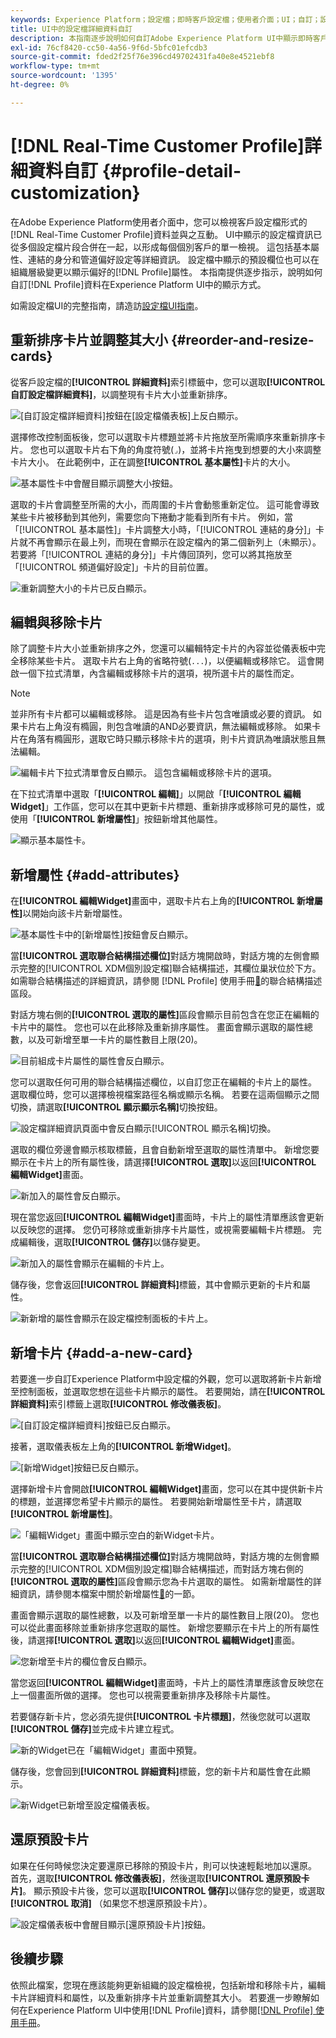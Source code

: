 ```yaml
---
keywords: Experience Platform；設定檔；即時客戶設定檔；使用者介面；UI；自訂；設定檔詳細資料；詳細資料
title: UI中的設定檔詳細資料自訂
description: 本指南逐步說明如何自訂Adobe Experience Platform UI中顯示即時客戶設定檔資料的方式。
exl-id: 76cf8420-cc50-4a56-9f6d-5bfc01efcdb3
source-git-commit: fded2f25f76e396cd49702431fa40e8e4521ebf8
workflow-type: tm+mt
source-wordcount: '1395'
ht-degree: 0%

---
```


# [!DNL Real-Time Customer Profile]詳細資料自訂 {#profile-detail-customization}

在Adobe Experience Platform使用者介面中，您可以檢視客戶設定檔形式的[!DNL Real-Time Customer Profile]資料並與之互動。 UI中顯示的設定檔資訊已從多個設定檔片段合併在一起，以形成每個個別客戶的單一檢視。 這包括基本屬性、連結的身分和管道偏好設定等詳細資訊。 設定檔中顯示的預設欄位也可以在組織層級變更以顯示偏好的[!DNL Profile]屬性。 本指南提供逐步指示，說明如何自訂[!DNL Profile]資料在Experience Platform UI中的顯示方式。

如需設定檔UI的完整指南，請造訪[設定檔UI指南](user-guide.md)。

## 重新排序卡片並調整其大小 {#reorder-and-resize-cards}

從客戶設定檔的&#x200B;**[!UICONTROL 詳細資料]**&#x200B;索引標籤中，您可以選取&#x200B;**[!UICONTROL 自訂設定檔詳細資料]**，以調整現有卡片大小並重新排序。

![[自訂設定檔詳細資料]按鈕在[設定檔儀表板]上反白顯示。](../images/profile-customization/customize-profile-details.png)

選擇修改控制面板後，您可以選取卡片標題並將卡片拖放至所需順序來重新排序卡片。 您也可以選取卡片右下角的角度符號(`⌟`)，並將卡片拖曳到想要的大小來調整卡片大小。 在此範例中，正在調整&#x200B;**[!UICONTROL 基本屬性]**&#x200B;卡片的大小。

![基本屬性卡中會醒目顯示調整大小按鈕。](../images/profile-customization/resize.png)

選取的卡片會調整至所需的大小，而周圍的卡片會動態重新定位。 這可能會導致某些卡片被移動到其他列，需要您向下捲動才能看到所有卡片。 例如，當「[!UICONTROL 基本屬性]」卡片調整大小時，「[!UICONTROL 連結的身分]」卡片就不再會顯示在最上列，而現在會顯示在設定檔內的第二個新列上（未顯示）。 若要將「[!UICONTROL 連結的身分]」卡片傳回頂列，您可以將其拖放至「[!UICONTROL 頻道偏好設定]」卡片的目前位置。

![重新調整大小的卡片已反白顯示。](../images/profile-customization/resized.png)

## 編輯與移除卡片

除了調整卡片大小並重新排序之外，您還可以編輯特定卡片的內容並從儀表板中完全移除某些卡片。 選取卡片右上角的省略符號(`...`)，以便編輯或移除它。 這會開啟一個下拉式清單，內含編輯或移除卡片的選項，視所選卡片的屬性而定。

>[!NOTE]
>
>並非所有卡片都可以編輯或移除。 這是因為有些卡片包含唯讀或必要的資訊。 如果卡片右上角沒有橢圓，則包含唯讀的AND必要資訊，無法編輯或移除。 如果卡片在角落有橢圓形，選取它時只顯示移除卡片的選項，則卡片資訊為唯讀狀態且無法編輯。

![編輯卡片下拉式清單會反白顯示。 這包含編輯或移除卡片的選項。](../images/profile-customization/edit-card.png)

在下拉式清單中選取「**[!UICONTROL 編輯]**」以開啟「**[!UICONTROL 編輯Widget]**」工作區，您可以在其中更新卡片標題、重新排序或移除可見的屬性，或使用「**[!UICONTROL 新增屬性]**」按鈕新增其他屬性。

![顯示基本屬性卡。](../images/profile-customization/basic-attributes.png)

## 新增屬性 {#add-attributes}

在&#x200B;**[!UICONTROL 編輯Widget]**&#x200B;畫面中，選取卡片右上角的&#x200B;**[!UICONTROL 新增屬性]**&#x200B;以開始向該卡片新增屬性。

![基本屬性卡中的[新增屬性]按鈕會反白顯示。](../images/profile-customization/add-attributes.png)

當&#x200B;**[!UICONTROL 選取聯合結構描述欄位]**&#x200B;對話方塊開啟時，對話方塊的左側會顯示完整的[!UICONTROL XDM個別設定檔]聯合結構描述，其欄位巢狀位於下方。 如需聯合結構描述的詳細資訊，請參閱 [!DNL Profile] 使用手冊[&#128279;](user-guide.md#union-schema)的聯合結構描述區段。

對話方塊右側的&#x200B;**[!UICONTROL 選取的屬性]**&#x200B;區段會顯示目前包含在您正在編輯的卡片中的屬性。 您也可以在此移除及重新排序屬性。 畫面會顯示選取的屬性總數，以及可新增至單一卡片的屬性數目上限(20)。

![目前組成卡片屬性的屬性會反白顯示。](../images/profile-customization/select-before.png)

您可以選取任何可用的聯合結構描述欄位，以自訂您正在編輯的卡片上的屬性。 選取欄位時，您可以選擇檢視檔案路徑名稱或顯示名稱。 若要在這兩個顯示之間切換，請選取&#x200B;**[!UICONTROL 顯示顯示名稱]**&#x200B;切換按鈕。

![設定檔詳細資訊頁面中會反白顯示[!UICONTROL 顯示名稱]切換。](../images/profile-customization/show-display-names.png)

選取的欄位旁邊會顯示核取標籤，且會自動新增至選取的屬性清單中。 新增您要顯示在卡片上的所有屬性後，請選擇&#x200B;**[!UICONTROL 選取]**&#x200B;以返回&#x200B;**[!UICONTROL 編輯Widget]**&#x200B;畫面。

![新加入的屬性會反白顯示。](../images/profile-customization/select-after.png)

現在當您返回&#x200B;**[!UICONTROL 編輯Widget]**&#x200B;畫面時，卡片上的屬性清單應該會更新以反映您的選擇。 您仍可移除或重新排序卡片屬性，或視需要編輯卡片標題。 完成編輯後，選取&#x200B;**[!UICONTROL 儲存]**&#x200B;以儲存變更。

![新加入的屬性會顯示在編輯的卡片上。](../images/profile-customization/new-attributes.png)

儲存後，您會返回&#x200B;**[!UICONTROL 詳細資料]**&#x200B;標籤，其中會顯示更新的卡片和屬性。

![新新增的屬性會顯示在設定檔控制面板的卡片上。](../images/profile-customization/added-attributes.png)

## 新增卡片 {#add-a-new-card}

若要進一步自訂Experience Platform中設定檔的外觀，您可以選取將新卡片新增至控制面板，並選取您想在這些卡片顯示的屬性。 若要開始，請在&#x200B;**[!UICONTROL 詳細資料]**&#x200B;索引標籤上選取&#x200B;**[!UICONTROL 修改儀表板]**。

![[自訂設定檔詳細資料]按鈕已反白顯示。](../images/profile-customization/customize-profile-details.png)

接著，選取儀表板左上角的&#x200B;**[!UICONTROL 新增Widget]**。

![[新增Widget]按鈕已反白顯示。](../images/profile-customization/add-widget.png)

選擇新增卡片會開啟&#x200B;**[!UICONTROL 編輯Widget]**&#x200B;畫面，您可以在其中提供新卡片的標題，並選擇您希望卡片顯示的屬性。 若要開始新增屬性至卡片，請選取&#x200B;**[!UICONTROL 新增屬性]**。

![「編輯Widget」畫面中顯示空白的新Widget卡片。](../images/profile-customization/edit-widget.png)

當&#x200B;**[!UICONTROL 選取聯合結構描述欄位]**&#x200B;對話方塊開啟時，對話方塊的左側會顯示完整的[!UICONTROL XDM個別設定檔]聯合結構描述，而對話方塊右側的&#x200B;**[!UICONTROL 選取的屬性]**&#x200B;區段會顯示您為卡片選取的屬性。 如需新增屬性的詳細資訊，請參閱本檔案中關於新增屬性[&#128279;](#add-attributes)的一節。

畫面會顯示選取的屬性總數，以及可新增至單一卡片的屬性數目上限(20)。 您也可以從此畫面移除並重新排序您選取的屬性。 新增您要顯示在卡片上的所有屬性後，請選擇&#x200B;**[!UICONTROL 選取]**&#x200B;以返回&#x200B;**[!UICONTROL 編輯Widget]**&#x200B;畫面。

![您新增至卡片的欄位會反白顯示。](../images/profile-customization/add-widget-attributes.png)

當您返回&#x200B;**[!UICONTROL 編輯Widget]**&#x200B;畫面時，卡片上的屬性清單應該會反映您在上一個畫面所做的選擇。 您也可以視需要重新排序及移除卡片屬性。

若要儲存新卡片，您必須先提供&#x200B;**[!UICONTROL 卡片標題]**，然後您就可以選取&#x200B;**[!UICONTROL 儲存]**&#x200B;並完成卡片建立程式。

![新的Widget已在「編輯Widget」畫面中預覽。](../images/profile-customization/new-widget.png)

儲存後，您會回到&#x200B;**[!UICONTROL 詳細資料]**&#x200B;標籤，您的新卡片和屬性會在此顯示。

![新Widget已新增至設定檔儀表板。](../images/profile-customization/added-widget.png)

## 還原預設卡片

如果在任何時候您決定要還原已移除的預設卡片，則可以快速輕鬆地加以還原。 首先，選取&#x200B;**[!UICONTROL 修改儀表板]**，然後選取&#x200B;**[!UICONTROL 還原預設卡片]**。 顯示預設卡片後，您可以選取&#x200B;**[!UICONTROL 儲存]**&#x200B;以儲存您的變更，或選取&#x200B;**[!UICONTROL 取消]** （如果您不想還原預設卡片）。

![設定檔儀表板中會醒目顯示[還原預設卡片]按鈕。](../images/profile-customization/restore-default.png)

## 後續步驟

依照此檔案，您現在應該能夠更新組織的設定檔檢視，包括新增和移除卡片，編輯卡片詳細資料和屬性，以及重新排序卡片並重新調整其大小。 若要進一步瞭解如何在Experience Platform UI中使用[!DNL Profile]資料，請參閱[[!DNL Profile] 使用手冊](user-guide.md)。

